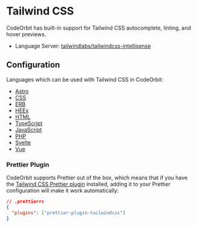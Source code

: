 ﻿# Tailwind CSS

CodeOrbit has built-in support for Tailwind CSS autocomplete, linting, and hover previews.

- Language Server: [tailwindlabs/tailwindcss-intellisense](https://github.com/tailwindlabs/tailwindcss-intellisense)

## Configuration

<!--
TBD: Document Tailwind CSS Configuration
-->

Languages which can be used with Tailwind CSS in CodeOrbit:

- [Astro](./astro.md)
- [CSS](./css.md)
- [ERB](./ruby.md)
- [HEEx](./elixir.md#heex)
- [HTML](./html.md)
- [TypeScript](./typescript.md)
- [JavaScript](./javascript.md)
- [PHP](./php.md)
- [Svelte](./svelte.md)
- [Vue](./vue.md)

### Prettier Plugin

CodeOrbit supports Prettier out of the box, which means that if you have the [Tailwind CSS Prettier plugin](https://github.com/tailwindlabs/prettier-plugin-tailwindcss) installed, adding it to your Prettier configuration will make it work automatically:

```json
// .prettierrc
{
  "plugins": ["prettier-plugin-tailwindcss"]
}
```
